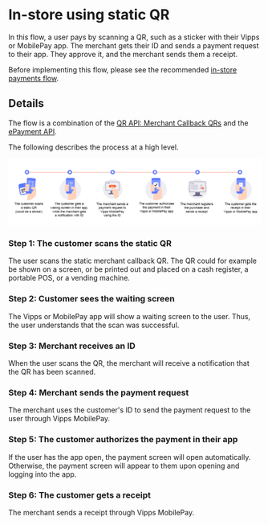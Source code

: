 <!-- START_METADATA
---
title: In-store using static QR flow
sidebar_label: In-store using static QR
sidebar_position: 40
hide_table_of_contents: true
pagination_next: null
pagination_prev: null
---
END_METADATA -->

# In-store using static QR

In this flow, a user pays by scanning a QR, such as a sticker with their Vipps or MobilePay app. The merchant gets their ID and sends a payment request to their app. They approve it, and the merchant sends them a receipt.

Before implementing this flow, please see the recommended [in-store payments flow](../in-store/README.md).

## Details

The flow is a combination of the
[QR API: Merchant Callback QRs](https://developer.vippsmobilepay.com/docs/APIs/qr-api/vipps-qr-api#merchant-callback-qr-codes)
and the
[ePayment API](https://developer.vippsmobilepay.com/docs/APIs/epayment-api).

The following describes the process at a high level.

![User scans QR. Merchant gets ID and sends payment. User pays and gets receipt.](images/static_qr_at_pos.png)

### Step 1: The customer scans the static QR

The user scans the static merchant callback QR. The QR could for example be shown on a screen,
or be printed out and placed on a cash register, a portable POS, or a vending machine.

### Step 2: Customer sees the waiting screen

The Vipps or MobilePay app will show a waiting screen to the user. Thus, the user understands that the scan was successful.

### Step 3: Merchant receives an ID

When the user scans the QR, the merchant will receive a notification that the QR has been scanned.

### Step 4: Merchant sends the payment request

The merchant uses the customer's ID to send the payment request to the user through Vipps MobilePay.

### Step 5: The customer authorizes the payment in their app

If the user has the app open, the payment screen will open automatically.
Otherwise, the payment screen will appear to them upon opening and logging into the app.

### Step 6: The customer gets a receipt

The merchant sends a receipt through Vipps MobilePay.
